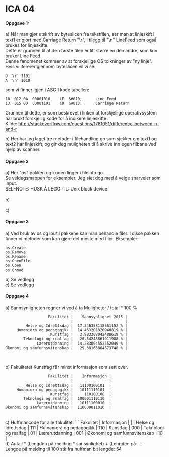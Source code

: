 # ICA 04
#### Oppgave 1:
a) Når man gjør utskrift av byteslicen fra tekstfilen, ser man at linjeskift i text1 er gjort med Carriage Return "\r", i tilegg til "\n" LineFeed som også brukes for linjeskifte.<br>
Dette er grunnen til at den første filen er litt større en den andre, som kun bruker Line Feed.<br>
Denne fenomenet kommer av at forskjellige OS tolkninger av "ny linje".<br>
Hvis vi itererer gjennom byteslicen vil vi se:<br>
```
D '\r' 1101 
A '\n' 1010 
```
som vi finner igjen i ASCII kode tabellen:

```
10	012	0A	00001010	LF	&#010;	 	Line Feed 
13	015	0D	00001101	CR	&#013;	 	Carriage Return
```

Grunnen til dette, er som beskrevet i linken at forskjellige operativsystem har brukt forskjellig kode for å indikere linjeskifte.
<br>Kilde: http://stackoverflow.com/questions/1761051/difference-between-n-and-r

b) Her har jeg laget tre metoder i filehandling.go som sjekker om text1 og text2 har linjeskift, og gir deg muligheten til å skrive inn egen filbane ved hjelp av scanner.

#### Oppgave 2
a) Her "os" pakken og koden ligger i fileinfo.go<br>
Se veldegsmappen for eksempler. Jeg slet dog med å velge snarveier som input.
<br>SELFNOTE: HUSK Å LEGG TIL: Unix block device<br>
<br>
b) 
<br>
<br>
c)
#### Oppgave 3
a) Ved bruk av os og ioutil pakkene kan man behandle filer.
I disse pakken finner vi metoder som kan gjøre det meste med filer. Eksempler:<br>
```
os.Create
os.Remove
os.Rename
os.OpenFile
os.Open
os.Chmod
```
b) Se vedlegg
<br>
c) Se vedlegg
#### Oppgave 4
a) Sannsynligheten regner vi ved å ta Muligheter / total * 100 %
```
                   Fakulitet |    Sannsynlighet 2015 |
                             |                       |
         Helse og Idrettsdag |  17.346358118361152 % |
     Humaniora og pedagogikk |  14.463201820940819 % |
                    Kunstfag |   3.983308042488619 % |
        Teknologi og realfag |   20.54248861911988 % |
              Lærerutdanning |  14.283004552352049 % |
Økonomi og samfunnsvitenskap |   29.38163884673748 % |
```
<br>

b)  Fakulitetet Kunstfag får minst informasjon som sett over.
```
                   Fakulitet |    Informasjon |
                             |                |
         Helse og Idrettsdag |   11100100101  |
     Humaniora og pedagogikk |   10111110101  |
                    Kunstfag |     110100100  |
        Teknologi og realfag |  100001110110  |
              Lærerutdanning |   10111100010  |
Økonomi og samfunnsvitenskap |  110000011010  |
```
<br>
c) Huffmancode for alle fakulitet:
```
                   Fakulitet | Informasjon |
                             |             |
         Helse og Idrettsdag |        111  |
     Humaniora og pedagogikk |        110  |
                    Kunstfag |        000  |
        Teknologi og realfag |         01  |
              Lærerutdanning |        001  |
Økonomi og samfunnsvitenskap |         10  |
```
<br>
d) Antall * (Lengden på melding * sansynlighet) + (Lengden på ......
<br>
   Lengde på melding til 100 stk fra huffman bit lengde: 54